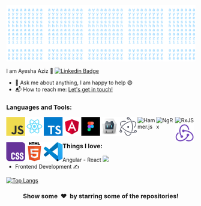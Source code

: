 [![Matrix SVG](https://raw.githubusercontent.com/AyeshaAziz/AyeshaAziz/master/matrix.svg)](https://www.youtube.com/watch?v=3Qss9KQX5qo&list=PLW1m6MmU0jjnO1GAYmQe_DG9IU4I0xxkp) 

I am Ayesha Aziz 👋
[![Linkedin Badge](https://img.shields.io/badge/-ayeshaaziz-blue?style=flat-square&logo=Linkedin&logoColor=white&link=https://www.linkedin.com/in/ayesha-aziz-8228az8)](https://www.linkedin.com/in/ayesha-aziz-8228az8)


<!-- 
- 🎯 Portfolio website: [Portfolio](https://ayeshaaziz.github.io/) -->
- 💬 Ask me about anything, I am happy to help :smile:
- 📬 How to reach me: [Let's get in touch!][linkedin]

### Languages and Tools: 

<!-- JavaScript -->
<img align="left" alt="JavaScript" width="50px" src="https://raw.githubusercontent.com/github/explore/main/topics/javascript/javascript.png" />

<!-- React -->
<img align="left" alt="React" width="50px" src="https://raw.githubusercontent.com/github/explore/main/topics/react/react.png" />

<!-- TypeScript -->
<img align="left" alt="TypeScript" width="50px" src="https://raw.githubusercontent.com/github/explore/main/topics/typescript/typescript.png" />

<!-- Angular -->
<img align="left" alt="Angular" width="50px" src="https://raw.githubusercontent.com/github/explore/main/topics/angular/angular.png" />

<!-- Figma -->
<img align="left" alt="Figma" width="50px" src="https://raw.githubusercontent.com/github/explore/main/topics/figma/figma.png" />

<!-- Cordova -->
<img align="left" alt="Cordova" width="50px" src="https://raw.githubusercontent.com/github/explore/main/topics/cordova/cordova.png" />

<!-- Electron -->
<img align="left" alt="Electron" width="50px" src="https://raw.githubusercontent.com/github/explore/main/topics/electron/electron.png" />

<!-- Hammer.js -->
<!-- <img align="left" alt="Hammer.js" width="50px" src="https://raw.githubusercontent.com/hammerjs/hammer.js/master/hammer.png" /> -->
<img align="left" alt="Hammer.js" width="50px" src="https://libreriasjs.com/wp-content/uploads/2021/12/hammerjs.jpg" />

<!-- NgRx -->
<img align="left" alt="NgRx" width="50px" src="https://ngrx.io/assets/images/badge.png" />


<!-- RxJS -->
<img align="left" alt="RxJS" width="50px" src="https://w7.pngwing.com/pngs/650/439/png-transparent-rxjs-hd-logo-thumbnail.png" />

<!-- Redux -->
<img align="left" alt="Redux" width="50px" src="https://raw.githubusercontent.com/github/explore/main/topics/redux/redux.png" />

<img align="left" alt="CSS3" width="50px" src="https://raw.githubusercontent.com/github/explore/80688e429a7d4ef2fca1e82350fe8e3517d3494d/topics/css/css.png" />
<img align="left" alt="HTML5" width="50px" src="https://raw.githubusercontent.com/github/explore/80688e429a7d4ef2fca1e82350fe8e3517d3494d/topics/html/html.png" />
<img align="left" alt="Visual Studio Code" width="50px" src="https://raw.githubusercontent.com/github/explore/80688e429a7d4ef2fca1e82350fe8e3517d3494d/topics/visual-studio-code/visual-studio-code.png" /> 

<br>
<br>

### Things I love:
- Angular - React <img src="https://media4.giphy.com/media/v1.Y2lkPTc5MGI3NjExYnJ3YnJzaXA1czVycXg5NXlxZjhpZWpibjhzMXBzNDMzeGFwaWx6ZSZlcD12MV9pbnRlcm5hbF9naWZfYnlfaWQmY3Q9Zw/SRk34eQg51mlvazIjC/giphy.gif" width="30"> 
- Frontend Development ✍️


<!-- ### :zap: Github Stats
<p>
    <a href="https://gitstats.me/ayeshaaziz" target="_blank"> 
        <img src="https://github-readme-stats.vercel.app/api?username=ayeshaaziz&&show_icons=true&hi&theme=dark&count_private=true&include_all_commits=true">
    </a>
</p> -->

[![Top Langs](https://github-readme-stats.vercel.app/api/top-langs/?username=ayeshaaziz&layout=compact)](https://github.com/anuraghazra/github-readme-stats)
<div align="center">
<h3 align="center">Show some &nbsp;❤️&nbsp; by starring some of the repositories!</h3>

<!--[website]: -->
[linkedin]: https://www.linkedin.com/in/ayesha-aziz-8228az8